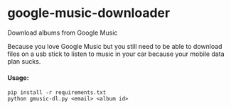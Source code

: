 # google-music-downloader
Download albums from Google Music

Because you love Google Music but you still need to be able to download files on a usb stick to listen to music in your car because your mobile data plan sucks.

#### Usage:
```
pip install -r requirements.txt
python gmusic-dl.py <email> <album id>
```
